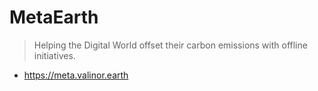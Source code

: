 # MetaEarth

> Helping the Digital World offset their carbon emissions with offline initiatives.

- https://meta.valinor.earth